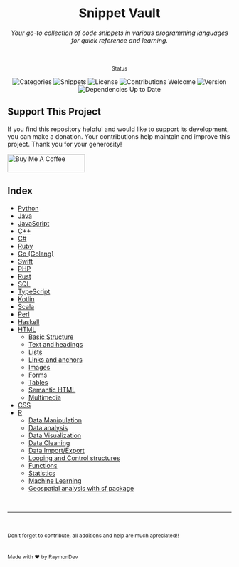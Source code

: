 <div align="center">
    <h1>Snippet Vault</h1>
    <i>Your go-to collection of code snippets in various programming languages for quick reference and learning.</i>
</div>

<br />
<br />

<div align="center">

<sup>Status</sup>
    
![Categories](https://img.shields.io/badge/Categories-19-brightgreen) 
![Snippets](https://img.shields.io/badge/Snippets-1043-lightblue) 
![License](https://img.shields.io/badge/License-MIT-blue.svg)
![Contributions Welcome](https://img.shields.io/badge/Contributions-Welcome-brightgreen.svg)
![Version](https://img.shields.io/badge/Version-1.0.0-brightgreen)
![Dependencies Up to Date](https://img.shields.io/badge/Dependencies-Up%20to%20Date-brightgreen)
</div>



## Support This Project

If you find this repository helpful and would like to support its development, you can make a donation. Your contributions help maintain and improve this project. Thank you for your generosity!

<a href="https://ko-fi.com/raymondev" target="_blank"><img src="https://uploads-ssl.webflow.com/5c14e387dab576fe667689cf/61e11ddcc39341db4958c5cc_Supportbutton.png" alt="Buy Me A Coffee" height="41" width="174"></a>

## Index

* [Python](Python/python_snippets.md)
* [Java](Java/java_snippets.md)
* [JavaScript](JavaScript/javascript_snippets.md)
* [C++](CPP/cpp_snippets.md)
* [C#](Csharp/csharp_snippets.md)
* [Ruby](Ruby/ruby_snippets.md)
* [Go (Golang)](Golang/golang_snippets.md)
* [Swift](Swift/swift_snippets.md)
* [PHP](PHP/php_snippets.md)
* [Rust](Rust/rust_snippets.md)
* [SQL](SQL/sql_snippets.md)
* [TypeScript](TypeScript/typescript_snippets.md)
* [Kotlin](Kotlin/kotlin_snippets.md)
* [Scala](Scala/scala_snippets.md)
* [Perl](Perl/perl_snippets.md)
* [Haskell](Haskell/haskell_snippets.md)
* [HTML](HTML/html_snippets.md)
    - [Basic Structure](HTML/html_snippets.md)
    - [Text and headings](HTML/html_textandheadings_snippets.md)
    - [Lists](HTML/html_lists_snippets.md)
    - [Links and anchors](HTML/html_linksanchors_snippets.md)
    - [Images](HTML/html_images_snippets.md)
    - [Forms](HTML/html_forms_snippets.md)
    - [Tables](HTML/html_tables_snippets.md)
    - [Semantic HTML](HTML/html_semantic_snippets.md)
    - [Multimedia](HTML/html_multimedia_snippets.md)
* [CSS](CSS/css_snippets.md)
* [R](R/r_snippets.md)
    - [Data Manipulation](R/r_datamanipulation_snippets.md)
    - [Data analysis](R/r_datanalysis_snippets.md)
    - [Data Visualization](R/r_datavisualization_snippets.md)
    - [Data Cleaning](R/r_datacleaning_snippets.md)
    - [Data Import/Export](R/r_dataimportexport_snippets.md)
    - [Looping and Control structures](R/r_loopingandcontrol_snippets.md)
    - [Functions](R/r_functions_snippets.md)
    - [Statistics](R/r_statistics_snippets.md)
    - [Machine Learning](R/r_machinelearning_snippets.md)
    - [Geospatial analysis with sf package](R/r_geospatialanalysis_sf_snippets.md)

<br />

---

<br />

<sup>Don't forget to contribute, all additions and help are much apreciated!!</sup>
<br />
<br />
<br />
<sup>Made with ❤️ by RaymonDev</sup>

